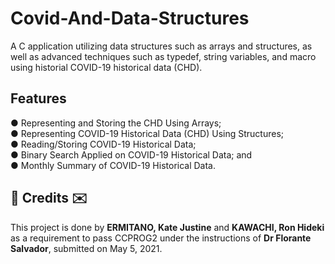 # Covid-And-Data-Structures
A C application utilizing data structures such as arrays and structures, as well as advanced techniques such as typedef, string variables, and macro using historial COVID-19 historical data (CHD). 

## Features
● Representing and Storing the CHD Using Arrays;</br>
● Representing COVID-19 Historical Data (CHD) Using Structures;</br>
● Reading/Storing COVID-19 Historical Data;</br>
● Binary Search Applied on COVID-19 Historical Data; and</br>
● Monthly Summary of COVID-19 Historical Data.

<h2>💌 Credits ✉️</h2>
This project is done by <b>ERMITANO, Kate Justine</b> and <b>KAWACHI, Ron Hideki</b> as a requirement to pass CCPROG2 under the instructions of <b>Dr Florante Salvador</b>, submitted on May 5, 2021.
